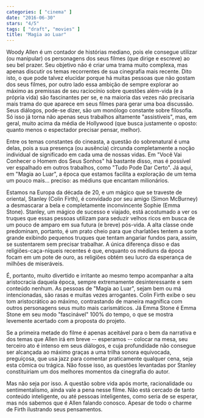 ```yaml
---
categories: [ "cinema" ]
date: "2016-06-30"
stars: "4/5"
tags: [ "draft", "movies" ]
title: "Magia ao Luar"
---
```

Woody Allen é um contador de histórias mediano, pois ele consegue
utilizar (ou manipular) os personagens dos seus filmes (que dirige e
escreve) ao seu bel prazer. Seu objetivo não é criar uma trama muito
complexa, mas apenas discutir os temas recorrentes de sua cinegrafia
mais recente. Dito isto, o que pode talvez elucidar porque há muitas
pessoas que não gostam dos seus filmes, por outro lado essa ambição
de sempre explorar ao máximo as premissas de seu raciocínio sobre
questões além-vida (e a própria vida) são fascinantes per se, e na
maioria das vezes não precisaria mais trama do que aparece em seus
filmes para gerar uma boa discussão. Seus diálogos, pode-se dizer,
são um monólogo constante sobre filosofia. Só isso já torna não
apenas seus trabalhos altamente "assistíveis", mas, em geral, muito
acima da média de Hollywood (que busca justamente o oposto: quanto
menos o espectador precisar pensar, melhor).

Entre os temas constantes do cineasta, a questão do sobrenatural é
uma delas, pois a sua presença (ou ausência) circunda completamente a
noção individual de significado em cada uma de nossas vidas. Em "Você
Vai Conhecer o Homem dos Seus Sonhos" há bastante disso, mas é possível
ver espalhado em outros trabalhos, como "Tudo Pode Dar Certo". Já aqui,
em "Magia ao Luar", a época que estamos facilita a exploração de um
tema um pouco mais... preciso: as médiuns que encantam milionários.

Estamos na Europa da década de 20, e um mágico que se traveste de
oriental, Stanley (Colin Firth), é convidado por seu amigo (Simon
McBurney) a desmascarar a bela e completamente inconvincente Sophie (Emma
Stone). Stanley, um mágico de sucesso e viajado, está acostumado a ver
os truques que essas pessoas utilizam para seduzir velhos ricos em busca
de um pouco de amparo em sua futura (e breve) pós-vida. A alta classe
onde predominam, portanto, é um prato cheio para que charlatões tentem
a sorte grande exibindo pequenos truques que tentam angariar fundos para,
assim, se sustentarem sem precisar trabalhar. A única diferença disso
e das religiões-caça-níqueis recentes é que, enquanto os médiuns
da época focam em um pote de ouro, as religiões obtém seu lucro da
esperança de milhões de miseráveis.

É, portanto, muito divertido e irritante ao mesmo tempo acompanhar a
alta aristocracia daquela época, sempre extremamente desinteressante
e sem conteúdo nenhum. As pessoas de "Magia ao Luar", sejam bem ou má
intencionadas, são rasas e muitas vezes arrogantes. Colin Firth exibe
o seu tom aristocrático ao máximo, contrastando de maneira magnífica
com outros personagens seus muito mais carismáticos. Já Emma Stone
é Emma Stone em seu modo "fascinável" 100% do tempo, o que se mostra
levemente acertado com a proposta do projeto.

Se a primeira metade do filme é apenas aceitável para o bem da narrativa
e dos temas que Allen irá em breve -- esperamos -- colocar na mesa,
seu terceiro ato é intenso em seus diálogos, e cuja profundidade não
consegue ser alcançada ao máximo graças a uma trilha sonora equivocada,
preguiçosa, que usa jazz para comentar praticamente qualquer cena, seja
esta cômica ou trágica. Não fosse isso, as questões levantadas por
Stanley constituiriam um dos melhores momentos da cinegrafia do autor.

Mas não seja por isso. A questão sobre vida após morte, racionalidade
ou sentimentalismo, ainda vale a pena nesse filme. Não está cercado
de tanto conteúdo inteligente, ou até pessoas inteligentes, como seria
de se esperar, mas nós sabemos que é Allen falando conosco. Apesar de
todo o charme de Firth ilustrando seus pensamentos.

